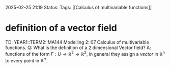 2025-02-25 21:19
Status: 
Tags: [[Calculus of multivariable functions]]
# definition of a vector field

TD: YEAR1::TERM2::MA144 Modelling 2::07 Calculus of multivariable functions.
Q: What is the definition of a 2 dimensional Vector field?
A: functions of the form $F : U \rightarrow \mathbb{R}^2 \to \mathbb{R}^2$, in general they assign a _vector_ in $\mathbb{R}^{n}$ to every point in $\mathbb{R}^{n}$.
<!--ID: 1740518551462-->
